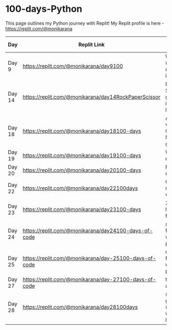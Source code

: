 # 100-days-Python

This page outlines my Python journey with Replit! 
My Replit profile is here - https://replit.com/@monikarana

| Day    | Replit Link                             |About the task |
| -------| --------------------------------------- |---------------|
| Day 9  | https://replit.com/@monikarana/day9100  |Working with conditions - if and or|
| Day 14  | https://replit.com/@monikarana/day14RockPaperScissor  |Rock Paper Scissor game - intermediate level|
| Day 18  | https://replit.com/@monikarana/day18100-days  |A basic version of Guess the Number game|
| Day 19  | https://replit.com/@monikarana/day19100-days  |While loop demo|
| Day 20  | https://replit.com/@monikarana/day20100-days  |For loop demo|
| Day 22  | https://replit.com/@monikarana/day22100days  |Guess the number - v2|
| Day 23  | https://replit.com/@monikarana/day23100-days  |2-Users logon function|
| Day 24  | https://replit.com/@monikarana/day24100-days-of-code  |simple function with parameters|
| Day 25  | https://replit.com/@monikarana/day-25100-days-of-code  |more function with parameters|
| Day 27  | https://replit.com/@monikarana/day-27100-days-of-code  |time.sleep and os.clear|
| Day 28  | https://replit.com/@monikarana/day28100days  |small video game simulation with while loops|






